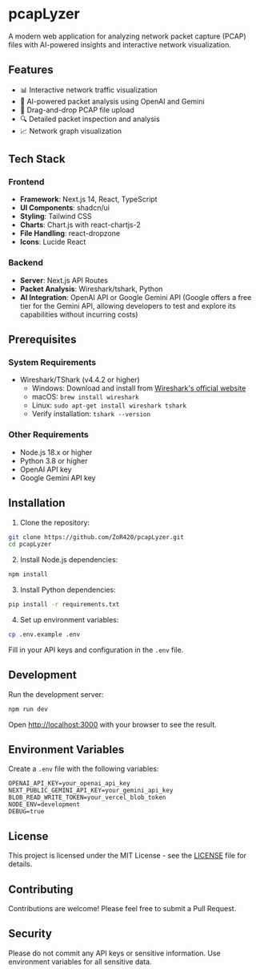# pcapLyzer

A modern web application for analyzing network packet capture (PCAP) files with AI-powered insights and interactive network visualization.

## Features

- 📊 Interactive network traffic visualization
- 🤖 AI-powered packet analysis using OpenAI and Gemini
- 📁 Drag-and-drop PCAP file upload
- 🔍 Detailed packet inspection and analysis
- 📈 Network graph visualization

## Tech Stack

### Frontend
- **Framework**: Next.js 14, React, TypeScript
- **UI Components**: shadcn/ui
- **Styling**: Tailwind CSS
- **Charts**: Chart.js with react-chartjs-2
- **File Handling**: react-dropzone
- **Icons**: Lucide React

### Backend
- **Server**: Next.js API Routes
- **Packet Analysis**: Wireshark/tshark, Python
- **AI Integration**: OpenAI API or Google Gemini API (Google offers a free tier for the Gemini API, allowing developers to test and explore its capabilities without incurring costs)

## Prerequisites

### System Requirements
- Wireshark/TShark (v4.4.2 or higher)
  - Windows: Download and install from [Wireshark's official website](https://www.wireshark.org/download.html)
  - macOS: `brew install wireshark`
  - Linux: `sudo apt-get install wireshark tshark`
  - Verify installation: `tshark --version`

### Other Requirements
- Node.js 18.x or higher
- Python 3.8 or higher
- OpenAI API key
- Google Gemini API key


## Installation

1. Clone the repository:
```bash
git clone https://github.com/ZoR420/pcapLyzer.git
cd pcapLyzer
```

2. Install Node.js dependencies:
```bash
npm install
```

3. Install Python dependencies:
```bash
pip install -r requirements.txt
```

4. Set up environment variables:
```bash
cp .env.example .env
```
Fill in your API keys and configuration in the `.env` file.

## Development

Run the development server:

```bash
npm run dev
```

Open [http://localhost:3000](http://localhost:3000) with your browser to see the result.

## Environment Variables

Create a `.env` file with the following variables:

```
OPENAI_API_KEY=your_openai_api_key
NEXT_PUBLIC_GEMINI_API_KEY=your_gemini_api_key
BLOB_READ_WRITE_TOKEN=your_vercel_blob_token
NODE_ENV=development
DEBUG=true
```

## License

This project is licensed under the MIT License - see the [LICENSE](LICENSE) file for details.

## Contributing

Contributions are welcome! Please feel free to submit a Pull Request.

## Security

Please do not commit any API keys or sensitive information. Use environment variables for all sensitive data.
